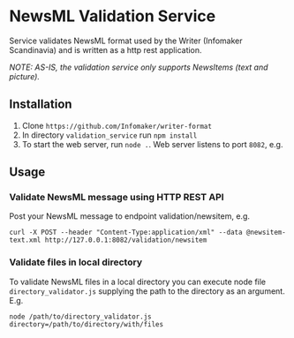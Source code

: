 # NewsML Validation Service
Service validates NewsML format used by the Writer (Infomaker Scandinavia) and is written as a http rest application.

_NOTE: AS-IS, the validation service only supports NewsItems (text and picture)._

## Installation
1. Clone `https://github.com/Infomaker/writer-format`
2. In directory `validation_service` run `npm install`
3. To start the web server, run `node .`. Web server listens to port `8082`, e.g.

## Usage
### Validate NewsML message using HTTP REST API
Post your NewsML message to endpoint validation/newsitem, e.g.

```
curl -X POST --header "Content-Type:application/xml" --data @newsitem-text.xml http://127.0.0.1:8082/validation/newsitem
```

### Validate files in local directory
To validate NewsML files in a local directory you can execute node file `directory_validator.js`
supplying the path to the directory as an argument. E.g.

```
node /path/to/directory_validator.js directory=/path/to/directory/with/files
```
